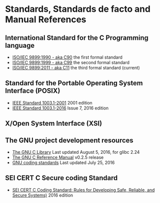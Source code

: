 # Standards, Standards de facto and Manual References

## International Standard for the C Programming language

- [ISO/IEC 9899:1990 - aka C90](http://www.) the first formal standard
- [ISO/IEC 9899:1999 - aka C99](http://www.) the second formal standard
- [ISO/IEC 9899:2011 - aka C11](http://www.) the third formal standard (current)


## Standard for the Portable Operating System Interface (POSIX)

- [IEEE Standard 1003.1-2001](http://www.) 2001 edition
- [IEEE Standard 1003.1-2016](https://www2.opengroup.org/ogsys/catalog/c165) Issue 7, 2016 edition

## X/Open System Interface (XSI)

## The GNU project development resources

- [The GNU C Library](https://www.gnu.org/software/libc/manual/pdf/libc.pdf) Last updated August 5, 2016, for glibc 2.24
- [The GNU C Reference Manual](https://www.gnu.org/software/gnu-c-manual/gnu-c-manual.pdf) v0.2.5 release
- [GNU coding standards](https://www.gnu.org/prep/standards/standards.pdf) Last updated July 25, 2016


## SEI CERT C Secure coding Standard

- [SEI CERT C Coding Standard: Rules for Developing Safe, Reliable, and Secure Systems)](https://www.cert.org/secure-coding/products-services/secure-coding-download.cfm) 2016 edition

